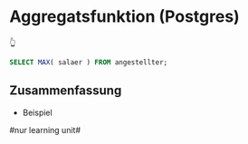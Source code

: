 # Aggregatsfunktion (Postgres)
👆

```sql
SELECT MAX( salaer ) FROM angestellter;
```

## Zusammenfassung
- Beispiel

#nur learning unit#